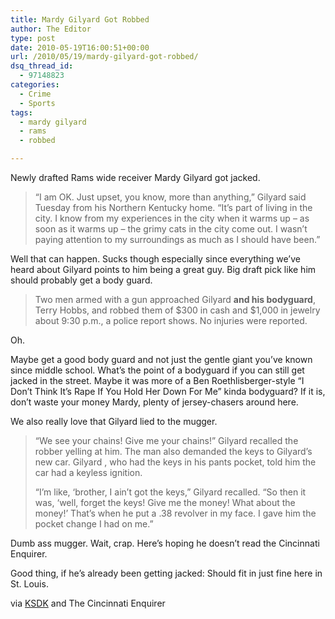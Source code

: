 ```yaml
---
title: Mardy Gilyard Got Robbed
author: The Editor
type: post
date: 2010-05-19T16:00:51+00:00
url: /2010/05/19/mardy-gilyard-got-robbed/
dsq_thread_id:
  - 97148823
categories:
  - Crime
  - Sports
tags:
  - mardy gilyard
  - rams
  - robbed

---
```

<a rel="attachment wp-att-4616" href="http://punchingkitty.com/2010/05/19/mardy-gilyard-got-robbed/mardy-gilyard/"><img class="alignright size-full wp-image-4616" title="Mardy Gilyard" src="http://punchingkitty.com/wp-content/uploads/2010/05/0.jpg?filter=resize&w=200" alt="" /></a>Newly drafted Rams wide receiver Mardy Gilyard got jacked.

> &#8220;I am OK. Just upset, you know, more than anything,&#8221; Gilyard said Tuesday from his Northern Kentucky home. &#8220;It&#8217;s part of living in the city. I know from my experiences in the city when it warms up &#8211; as soon as it warms up &#8211; the grimy cats in the city come out. I wasn&#8217;t paying attention to my surroundings as much as I should have been.&#8221;

Well that can happen. Sucks though especially since everything we&#8217;ve heard about Gilyard points to him being a great guy. Big draft pick like him should probably get a body guard.

> Two men armed with a gun approached Gilyard **and his bodyguard**, Terry Hobbs, and robbed them of $300 in cash and $1,000 in jewelry about 9:30 p.m., a police report shows. No injuries were reported.

Oh.

Maybe get a good body guard and not just the gentle giant you&#8217;ve known since middle school. What&#8217;s the point of a bodyguard if you can still get jacked in the street. Maybe it was more of a Ben Roethlisberger-style &#8220;I Don&#8217;t Think It&#8217;s Rape If You Hold Her Down For Me&#8221; kinda bodyguard? If it is, don&#8217;t waste your money Mardy, plenty of jersey-chasers around here.

We also really love that Gilyard lied to the mugger.

> &#8220;We see your chains! Give me your chains!&#8221; Gilyard recalled the robber yelling at him. The man also demanded the keys to Gilyard&#8217;s new car. Gilyard , who had the keys in his pants pocket, told him the car had a keyless ignition.
> 
> &#8220;I&#8217;m like, &#8216;brother, I ain&#8217;t got the keys,&#8221; Gilyard recalled. &#8220;So then it was, &#8216;well, forget the keys! Give me the money! What about the money!&#8217; That&#8217;s when he put a .38 revolver in my face. I gave him the pocket change I had on me.&#8221;

Dumb ass mugger. Wait, crap. Here&#8217;s hoping he doesn&#8217;t read the Cincinnati Enquirer.

Good thing, if he&#8217;s already been getting jacked: Should fit in just fine here in St. Louis.

via <a href="http://www.ksdk.com/news/local/story.aspx?storyid=202346&catid=3" target="_blank">KSDK</a> and The Cincinnati Enquirer